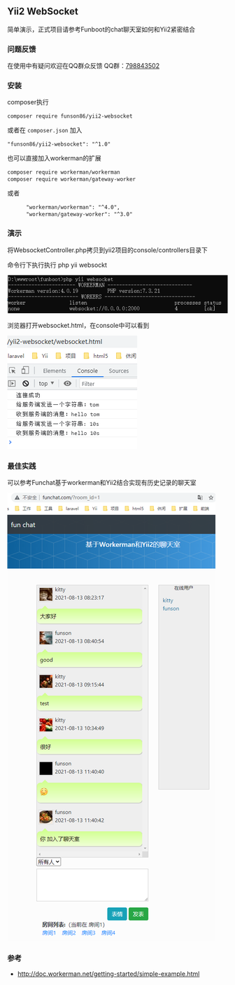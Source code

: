 ## Yii2 WebSocket

简单演示，正式项目请参考Funboot的chat聊天室如何和Yii2紧密结合

### 问题反馈

在使用中有疑问欢迎在QQ群众反馈 QQ群：[798843502](https://jq.qq.com/?_wv=1027&k=9Hw7mPGf)


### 安装
  
composer执行

```
composer require funson86/yii2-websocket
```

或者在 `composer.json` 加入

```
"funson86/yii2-websocket": "^1.0"
```

也可以直接加入workerman的扩展

```
composer require workerman/workerman
composer require workerman/gateway-worker
```

或者

```
      "workerman/workerman": "^4.0",
      "workerman/gateway-worker": "^3.0"
```

### 演示

将WebsocketController.php拷贝到yii2项目的console/controllers目录下

命令行下执行执行 php yii websockt

![](images/websocket-cmd.png)


浏览器打开websocket.html，在console中可以看到

![](images/websocket-demo-01.png)


### 最佳实践

可以参考Funchat基于workerman和Yii2结合实现有历史记录的聊天室


![](images/websocket-chat-room.png)


### 参考

- http://doc.workerman.net/getting-started/simple-example.html

